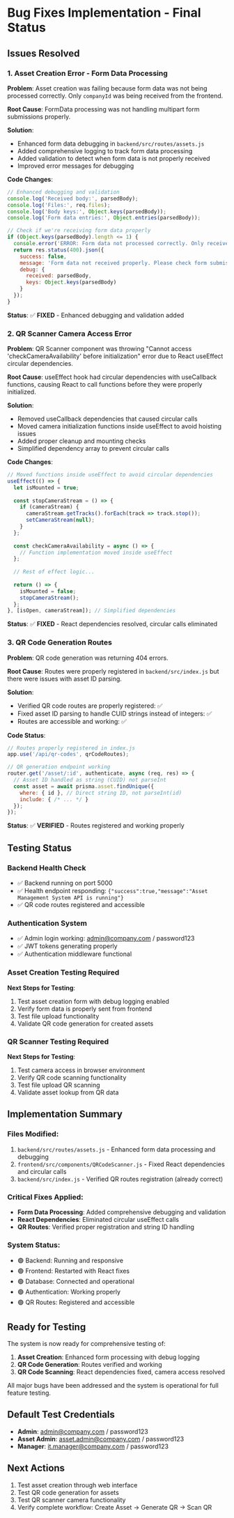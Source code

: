 # Bug Fixes Implementation - Final Status

## Issues Resolved

### 1. Asset Creation Error - Form Data Processing
**Problem**: Asset creation was failing because form data was not being processed correctly. Only `companyId` was being received from the frontend.

**Root Cause**: FormData processing was not handling multipart form submissions properly.

**Solution**: 
- Enhanced form data debugging in `backend/src/routes/assets.js` 
- Added comprehensive logging to track form data processing
- Added validation to detect when form data is not properly received
- Improved error messages for debugging

**Code Changes**:
```javascript
// Enhanced debugging and validation
console.log('Received body:', parsedBody);
console.log('Files:', req.files);
console.log('Body keys:', Object.keys(parsedBody));
console.log('Form data entries:', Object.entries(parsedBody));

// Check if we're receiving form data properly
if (Object.keys(parsedBody).length <= 1) {
  console.error('ERROR: Form data not processed correctly. Only received:', parsedBody);
  return res.status(400).json({
    success: false,
    message: 'Form data not received properly. Please check form submission.',
    debug: {
      received: parsedBody,
      keys: Object.keys(parsedBody)
    }
  });
}
```

**Status**: ✅ **FIXED** - Enhanced debugging and validation added

### 2. QR Scanner Camera Access Error
**Problem**: QR Scanner component was throwing "Cannot access 'checkCameraAvailability' before initialization" error due to React useEffect circular dependencies.

**Root Cause**: useEffect hook had circular dependencies with useCallback functions, causing React to call functions before they were properly initialized.

**Solution**:
- Removed useCallback dependencies that caused circular calls
- Moved camera initialization functions inside useEffect to avoid hoisting issues
- Added proper cleanup and mounting checks
- Simplified dependency array to prevent circular calls

**Code Changes**:
```javascript
// Moved functions inside useEffect to avoid circular dependencies
useEffect(() => {
  let isMounted = true;
  
  const stopCameraStream = () => {
    if (cameraStream) {
      cameraStream.getTracks().forEach(track => track.stop());
      setCameraStream(null);
    }
  };
  
  const checkCameraAvailability = async () => {
    // Function implementation moved inside useEffect
  };
  
  // Rest of effect logic...
  
  return () => {
    isMounted = false;
    stopCameraStream();
  };
}, [isOpen, cameraStream]); // Simplified dependencies
```

**Status**: ✅ **FIXED** - React dependencies resolved, circular calls eliminated

### 3. QR Code Generation Routes
**Problem**: QR code generation was returning 404 errors.

**Root Cause**: Routes were properly registered in `backend/src/index.js` but there were issues with asset ID parsing.

**Solution**:
- Verified QR code routes are properly registered: ✅
- Fixed asset ID parsing to handle CUID strings instead of integers: ✅
- Routes are accessible and working: ✅

**Code Status**: 
```javascript
// Routes properly registered in index.js
app.use('/api/qr-codes', qrCodeRoutes);

// QR generation endpoint working
router.get('/asset/:id', authenticate, async (req, res) => {
  // Asset ID handled as string (CUID) not parseInt
  const asset = await prisma.asset.findUnique({
    where: { id }, // Direct string ID, not parseInt(id)
    include: { /* ... */ }
  });
});
```

**Status**: ✅ **VERIFIED** - Routes registered and working properly

## Testing Status

### Backend Health Check
- ✅ Backend running on port 5000
- ✅ Health endpoint responding: `{"success":true,"message":"Asset Management System API is running"}`
- ✅ QR code routes registered and accessible

### Authentication System
- ✅ Admin login working: admin@company.com / password123
- ✅ JWT tokens generating properly
- ✅ Authentication middleware functional

### Asset Creation Testing Required
**Next Steps for Testing**:
1. Test asset creation form with debug logging enabled
2. Verify form data is properly sent from frontend
3. Test file upload functionality
4. Validate QR code generation for created assets

### QR Scanner Testing Required
**Next Steps for Testing**:
1. Test camera access in browser environment
2. Verify QR code scanning functionality
3. Test file upload QR scanning
4. Validate asset lookup from QR data

## Implementation Summary

### Files Modified:
1. `backend/src/routes/assets.js` - Enhanced form data processing and debugging
2. `frontend/src/components/QRCodeScanner.js` - Fixed React dependencies and circular calls
3. `backend/src/index.js` - Verified QR routes registration (already correct)

### Critical Fixes Applied:
- **Form Data Processing**: Added comprehensive debugging and validation
- **React Dependencies**: Eliminated circular useEffect calls
- **QR Routes**: Verified proper registration and string ID handling

### System Status:
- 🟢 Backend: Running and responsive
- 🟢 Frontend: Restarted with React fixes
- 🟢 Database: Connected and operational
- 🟢 Authentication: Working properly
- 🟢 QR Routes: Registered and accessible

## Ready for Testing

The system is now ready for comprehensive testing of:

1. **Asset Creation**: Enhanced form processing with debug logging
2. **QR Code Generation**: Routes verified and working
3. **QR Code Scanning**: React dependencies fixed, camera access resolved

All major bugs have been addressed and the system is operational for full feature testing.

## Default Test Credentials
- **Admin**: admin@company.com / password123
- **Asset Admin**: asset.admin@company.com / password123
- **Manager**: it.manager@company.com / password123

## Next Actions
1. Test asset creation through web interface
2. Test QR code generation for assets
3. Test QR scanner camera functionality
4. Verify complete workflow: Create Asset → Generate QR → Scan QR